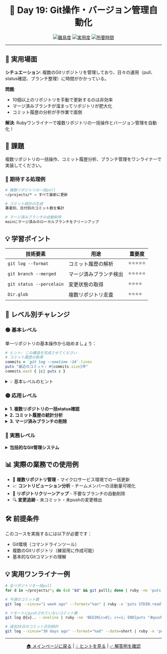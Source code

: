 <div align="center">

# 🔀 Day 19: Git操作・バージョン管理自動化

[![難易度](https://img.shields.io/badge/難易度-🟠%20中級-orange?style=flat-square)](#)
[![実用度](https://img.shields.io/badge/実用度-⭐⭐⭐⭐⭐-yellow?style=flat-square)](#)
[![所要時間](https://img.shields.io/badge/所要時間-40分-blue?style=flat-square)](#)

</div>

---

## 🎯 実用場面

**シチュエーション**: 複数のGitリポジトリを管理しており、日々の運用（pull、status確認、ブランチ整理）に時間がかかっている。

**問題**:
- 10個以上のリポジトリを手動で更新するのは非効率
- マージ済みブランチが溜まってリポジトリが肥大化
- コミット履歴の分析が手作業で面倒

**解決**: Rubyワンライナーで複数リポジトリの一括操作とバージョン管理を自動化！

## 📝 課題

複数リポジトリの一括操作、コミット履歴分析、ブランチ管理をワンライナーで実装してください。

### 🎯 期待する処理例
```bash
# 複数リポジトリの一括pull
~/projects/* → すべて最新に更新

# コミット統計の生成
著者別、日付別のコミット数を集計

# マージ済みブランチの自動削除
mainにマージ済みのローカルブランチをクリーンアップ
```

## 💡 学習ポイント

| 技術要素 | 用途 | 重要度 |
|----------|------|--------|
| `git log --format` | コミット履歴の解析 | ⭐⭐⭐⭐⭐ |
| `git branch --merged` | マージ済みブランチ検出 | ⭐⭐⭐⭐⭐ |
| `git status --porcelain` | 変更状態の取得 | ⭐⭐⭐⭐ |
| `Dir.glob` | 複数リポジトリ走査 | ⭐⭐⭐⭐ |

## 🚀 レベル別チャレンジ

### 🟢 基本レベル
単一リポジトリの基本操作から始めましょう：

```ruby
# ヒント: この構造を完成させてください
# コミット履歴の取得
commits = `git log --oneline -10`.lines
puts "最近のコミット: #{commits.size}件"
commits.each { |c| puts c }
```

<details>
<summary>💡 基本レベルのヒント</summary>

- `git log --format="%h %an %s"` でカスタムフォーマット
- `git branch` でブランチ一覧
- `git status --short` で変更ファイル確認

</details>

### 🟡 応用レベル

<details>
<summary><strong>1. 複数リポジトリの一括status確認</strong></summary>

```ruby
# ~/projects配下の全リポジトリの状態確認
Dir.glob("#{ENV['HOME']}/projects/*").each do |repo|
  next unless Dir.exist?("#{repo}/.git")

  Dir.chdir(repo) do
    status = `git status --porcelain`
    branch = `git rev-parse --abbrev-ref HEAD`.chomp

    if status.empty?
      puts "✅ #{File.basename(repo)} (#{branch}): クリーン"
    else
      puts "⚠️  #{File.basename(repo)} (#{branch}): #{status.lines.size}個の変更"
    end
  end
end
```

</details>

<details>
<summary><strong>2. コミット履歴の統計分析</strong></summary>

```ruby
# 著者別コミット数
author_stats = `git log --format="%an"`.lines
  .map(&:chomp)
  .tally
  .sort_by { |_, count| -count }

puts "著者別コミット数:"
author_stats.first(5).each do |author, count|
  puts "  #{author}: #{count}件"
end
```

</details>

<details>
<summary><strong>3. マージ済みブランチの削除</strong></summary>

```ruby
# mainにマージ済みのローカルブランチを削除
merged_branches = `git branch --merged main`.lines
  .map(&:chomp)
  .map(&:strip)
  .reject { |b| b =~ /^\*|^main$|^master$/ }

if merged_branches.any?
  puts "マージ済みブランチ: #{merged_branches.join(', ')}"
  merged_branches.each { |branch| system("git branch -d #{branch}") }
else
  puts "削除可能なブランチはありません"
end
```

</details>

### 🔴 実務レベル

<details>
<summary><strong>包括的なGit管理システム</strong></summary>

複数リポジトリの状態監視、コミット統計、ブランチ管理、未pushコミット検出を統合したシステムを1行で実装。

</details>

## 📊 実際の業務での使用例

- 🔄 **複数リポジトリ管理** - マイクロサービス環境での一括更新
- 📈 **コントリビューション分析** - チームメンバーの活動量可視化
- 🧹 **リポジトリクリーンアップ** - 不要なブランチの自動削除
- 🔍 **変更追跡** - 未コミット・未pushの変更検出

## 🛠️ 前提条件

このコースを実施するには以下が必要です：

- Git環境（コマンドラインツール）
- 複数のGitリポジトリ（練習用に作成可能）
- 基本的なGitコマンドの理解

## 💡 実用ワンライナー例

```bash
# 全リポジトリを一括pull
for d in ~/projects/*; do (cd "$d" && git pull); done | ruby -ne 'puts $_'

# 今週のコミット数
git log --since="1 week ago" --format="%an" | ruby -e 'puts STDIN.readlines.tally'

# リモートにpushされていないコミット数
git log @{u}.. --oneline | ruby -ne 'BEGIN{c=0}; c+=1; END{puts "未push: #{c}件"}'

# 過去30日のコミット日別統計
git log --since="30 days ago" --format="%ad" --date=short | ruby -e 'puts STDIN.readlines.map(&:chomp).tally.sort'
```

---

<div align="center">

[🏠 メインページに戻る](../../../README.md) | [💡 ヒントを見る](hints.md) | [✅ 解答例を確認](solution.rb)

</div>
